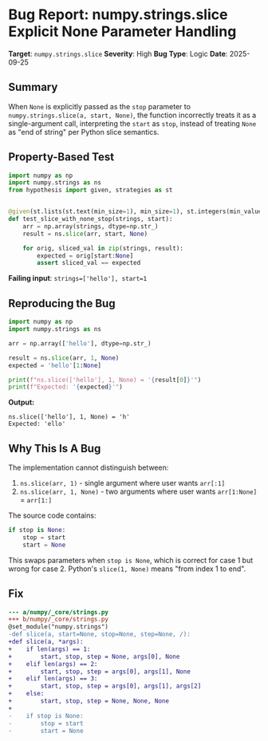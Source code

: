 # Bug Report: numpy.strings.slice Explicit None Parameter Handling

**Target**: `numpy.strings.slice`
**Severity**: High
**Bug Type**: Logic
**Date**: 2025-09-25

## Summary

When `None` is explicitly passed as the `stop` parameter to `numpy.strings.slice(a, start, None)`, the function incorrectly treats it as a single-argument call, interpreting the `start` as `stop`, instead of treating `None` as "end of string" per Python slice semantics.

## Property-Based Test

```python
import numpy as np
import numpy.strings as ns
from hypothesis import given, strategies as st


@given(st.lists(st.text(min_size=1), min_size=1), st.integers(min_value=-20, max_value=20))
def test_slice_with_none_stop(strings, start):
    arr = np.array(strings, dtype=np.str_)
    result = ns.slice(arr, start, None)

    for orig, sliced_val in zip(strings, result):
        expected = orig[start:None]
        assert sliced_val == expected
```

**Failing input**: `strings=['hello'], start=1`

## Reproducing the Bug

```python
import numpy as np
import numpy.strings as ns

arr = np.array(['hello'], dtype=np.str_)

result = ns.slice(arr, 1, None)
expected = 'hello'[1:None]

print(f"ns.slice(['hello'], 1, None) = '{result[0]}'")
print(f"Expected: '{expected}'")
```

**Output:**
```
ns.slice(['hello'], 1, None) = 'h'
Expected: 'ello'
```

## Why This Is A Bug

The implementation cannot distinguish between:
1. `ns.slice(arr, 1)` - single argument where user wants `arr[:1]`
2. `ns.slice(arr, 1, None)` - two arguments where user wants `arr[1:None]` = `arr[1:]`

The source code contains:
```python
if stop is None:
    stop = start
    start = None
```

This swaps parameters when `stop is None`, which is correct for case 1 but wrong for case 2. Python's `slice(1, None)` means "from index 1 to end".

## Fix

```diff
--- a/numpy/_core/strings.py
+++ b/numpy/_core/strings.py
@set_module("numpy.strings")
-def slice(a, start=None, stop=None, step=None, /):
+def slice(a, *args):
+    if len(args) == 1:
+        start, stop, step = None, args[0], None
+    elif len(args) == 2:
+        start, stop, step = args[0], args[1], None
+    elif len(args) == 3:
+        start, stop, step = args[0], args[1], args[2]
+    else:
+        start, stop, step = None, None, None
+
-    if stop is None:
-        stop = start
-        start = None
```
